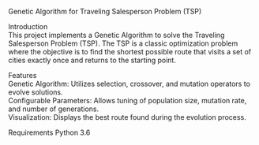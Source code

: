 Genetic Algorithm for Traveling Salesperson Problem (TSP)  

Introduction  
This project implements a Genetic Algorithm to solve the Traveling Salesperson Problem (TSP). The TSP is a classic optimization problem where the objective is to find the shortest possible route that visits a set of cities exactly once and returns to the starting point.

Features  
Genetic Algorithm: Utilizes selection, crossover, and mutation operators to evolve solutions.  
Configurable Parameters: Allows tuning of population size, mutation rate, and number of generations.  
Visualization: Displays the best route found during the evolution process.  

Requirements
Python 3.6  
